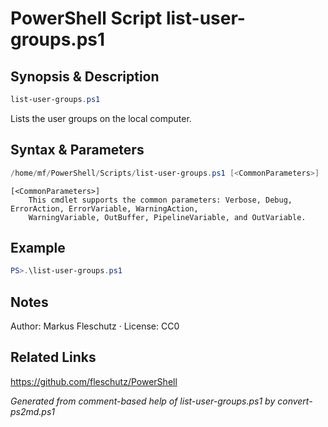 # PowerShell Script list-user-groups.ps1

## Synopsis & Description
```powershell
list-user-groups.ps1
```

Lists the user groups on the local computer.

## Syntax & Parameters
```powershell
/home/mf/PowerShell/Scripts/list-user-groups.ps1 [<CommonParameters>]
```

```
[<CommonParameters>]
    This cmdlet supports the common parameters: Verbose, Debug, ErrorAction, ErrorVariable, WarningAction, 
    WarningVariable, OutBuffer, PipelineVariable, and OutVariable.
```

## Example
```powershell
PS>.\list-user-groups.ps1
```


## Notes
Author: Markus Fleschutz · License: CC0

## Related Links
https://github.com/fleschutz/PowerShell

*Generated from comment-based help of list-user-groups.ps1 by convert-ps2md.ps1*
